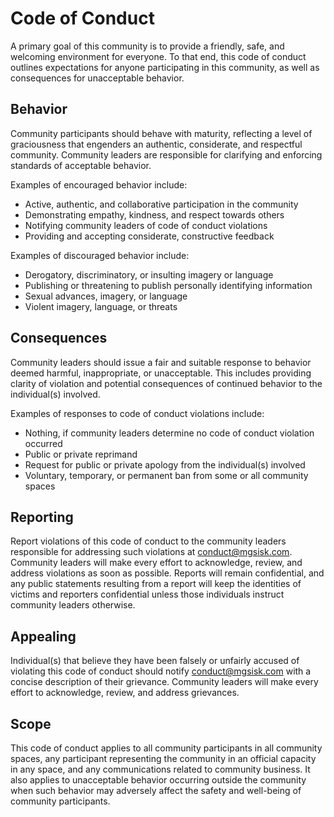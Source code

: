 # Code of Conduct

A primary goal of this community is to provide a friendly, safe, and welcoming
environment for everyone. To that end, this code of conduct outlines
expectations for anyone participating in this community, as well as consequences
for unacceptable behavior.

## Behavior

Community participants should behave with maturity, reflecting a level of
graciousness that engenders an authentic, considerate, and respectful
community. Community leaders are responsible for clarifying and enforcing
standards of acceptable behavior.

Examples of encouraged behavior include:

- Active, authentic, and collaborative participation in the community
- Demonstrating empathy, kindness, and respect towards others
- Notifying community leaders of code of conduct violations
- Providing and accepting considerate, constructive feedback

Examples of discouraged behavior include:

- Derogatory, discriminatory, or insulting imagery or language
- Publishing or threatening to publish personally identifying information
- Sexual advances, imagery, or language
- Violent imagery, language, or threats

## Consequences

Community leaders should issue a fair and suitable response to behavior deemed
harmful, inappropriate, or unacceptable. This includes providing clarity of
violation and potential consequences of continued behavior to the individual(s)
involved.

Examples of responses to code of conduct violations include:

- Nothing, if community leaders determine no code of conduct violation occurred
- Public or private reprimand
- Request for public or private apology from the individual(s) involved
- Voluntary, temporary, or permanent ban from some or all community spaces

## Reporting

Report violations of this code of conduct to the community leaders responsible
for addressing such violations at [conduct@mgsisk.com][]. Community leaders will
make every effort to acknowledge, review, and address violations as soon as
possible. Reports will remain confidential, and any public statements resulting
from a report will keep the identities of victims and reporters confidential
unless those individuals instruct community leaders otherwise.

## Appealing

Individual(s) that believe they have been falsely or unfairly accused of
violating this code of conduct should notify [conduct@mgsisk.com][] with a
concise description of their grievance. Community leaders will make every effort
to acknowledge, review, and address grievances.

## Scope

This code of conduct applies to all community participants in all community
spaces, any participant representing the community in an official capacity in
any space, and any communications related to community business. It also applies
to unacceptable behavior occurring outside the community when such behavior may
adversely affect the safety and well-being of community participants.

[conduct@mgsisk.com]: mailto:conduct@mgsisk.com

